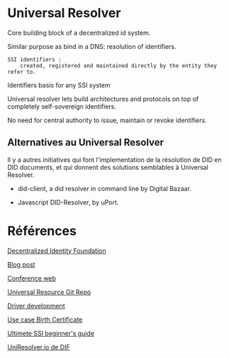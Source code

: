 # Universal Resolver 

Core building block of a decentralized id system. 

Similar purpose as bind in a DNS: resolution of identifiers. 

    SSI identifiers : 
        created, registered and maintained directly by the entity they refer to. 

Identifiers basis for any SSI system

Universal resolver lets build architectures and protocols on top of completely self-sovereign identifiers. 

No need for central authority to issue, maintain or revoke identifiers. 




## Alternatives au Universal Resolver

Il y a autres initiatives qui font l'implementation de la résolution de DID en DID documents, et qui donnent des solutions semblables à Universal Resolver. 

- did-client, a did resolver in command line by Digital Bazaar. 

- Javascript DID-Resolver, by uPort.


# Références 

[Decentralized Identity Foundation](http://identity.foundation)

[Blog post](https://medium.com/decentralized-identity/a-universal-resolver-for-self-sovereign-identifiers-48e6b4a5cc3c)

[Conference web](https://ssimeetup.org/did-resolution-given-did-how-do-retrieve-document-markus-sabadello-webinar-13/)

[Universal Resource Git Repo](https://github.com/decentralized-identity/universal-resolver/)

[Driver development](https://github.com/decentralized-identity/universal-resolver/blob/main/docs/driver-development.md)

[Use case Birth Certificate](https://arxiv.org/pdf/2009.04327.pdf)

[Ultimete SSI beginner's guide](https://tykn.tech/self-sovereign-identity/)

[UniResolver.io de DIF](https://dev.uniresolver.io/)
